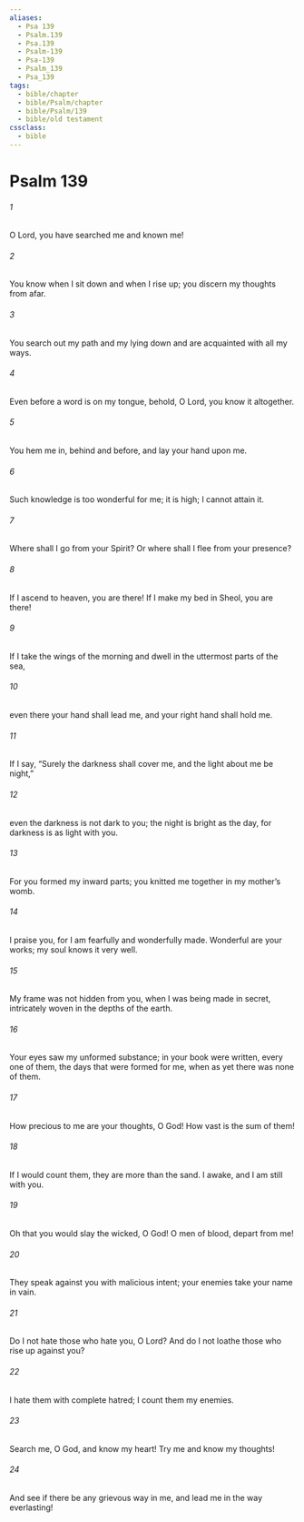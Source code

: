 ```yaml
---
aliases:
  - Psa 139
  - Psalm.139
  - Psa.139
  - Psalm-139
  - Psa-139
  - Psalm_139
  - Psa_139
tags:
  - bible/chapter
  - bible/Psalm/chapter
  - bible/Psalm/139
  - bible/old testament
cssclass:
  - bible
---
```


# Psalm 139

###### 1
O Lord, you have searched me and known me!
###### 2
You know when I sit down and when I rise up; you discern my thoughts from afar.
###### 3
You search out my path and my lying down and are acquainted with all my ways.
###### 4
Even before a word is on my tongue, behold, O Lord, you know it altogether.
###### 5
You hem me in, behind and before, and lay your hand upon me.
###### 6
Such knowledge is too wonderful for me; it is high; I cannot attain it.
###### 7
Where shall I go from your Spirit? Or where shall I flee from your presence?
###### 8
If I ascend to heaven, you are there!   If I make my bed in Sheol, you are there!
###### 9
If I take the wings of the morning and dwell in the uttermost parts of the sea,
###### 10
even there your hand shall lead me, and your right hand shall hold me.
###### 11
If I say, “Surely the darkness shall cover me, and the light about me be night,”
###### 12
even the darkness is not dark to you; the night is bright as the day, for darkness is as light with you.
###### 13
For you formed my inward parts; you knitted me together in my mother’s womb.
###### 14
I praise you, for I am fearfully and wonderfully made.   Wonderful are your works; my soul knows it very well.
###### 15
My frame was not hidden from you, when I was being made in secret, intricately woven in the depths of the earth.
###### 16
Your eyes saw my unformed substance; in your book were written, every one of them, the days that were formed for me, when as yet there was none of them.
###### 17
How precious to me are your thoughts, O God! How vast is the sum of them!
###### 18
If I would count them, they are more than the sand. I awake, and I am still with you.
###### 19
Oh that you would slay the wicked, O God! O men of blood, depart from me!
###### 20
They speak against you with malicious intent; your enemies take your name in vain.
###### 21
Do I not hate those who hate you, O Lord? And do I not loathe those who rise up against you?
###### 22
I hate them with complete hatred; I count them my enemies.
###### 23
Search me, O God, and know my heart!   Try me and know my thoughts!
###### 24
And see if there be any grievous way in me, and lead me in the way everlasting!


